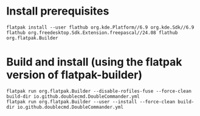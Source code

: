 # Install prerequisites
```
flatpak install --user flathub org.kde.Platform//6.9 org.kde.Sdk//6.9 flathub org.freedesktop.Sdk.Extension.freepascal//24.08 flathub org.flatpak.Builder
```
# Build and install (using the flatpak version of flatpak-builder)
```
flatpak run org.flatpak.Builder --disable-rofiles-fuse --force-clean build-dir io.github.doublecmd.DoubleCommander.yml
flatpak run org.flatpak.Builder --user --install --force-clean build-dir io.github.doublecmd.DoubleCommander.yml
```
